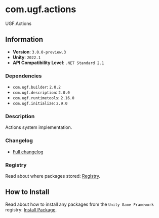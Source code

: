 # com.ugf.actions

UGF.Actions

## Information

- **Version**: `3.0.0-preview.3`
- **Unity**: `2022.1`
- **API Compatibility Level**: `.NET Standard 2.1`

### Dependencies

- `com.ugf.builder`: `2.0.2`
- `com.ugf.description`: `2.0.0`
- `com.ugf.runtimetools`: `2.16.0`
- `com.ugf.initialize`: `2.9.0`


### Description

Actions system implementation.

### Changelog

- [Full changelog](changelog.md)

### Registry

Read about where packages stored: [Registry](https://github.com/unity-game-framework/organization/blob/main/docs/registry.md).

## How to Install

Read about how to install any packages from the `Unity Game Framework` registry: [Install Package](https://github.com/unity-game-framework/organization/blob/main/docs/install-packages.md).

